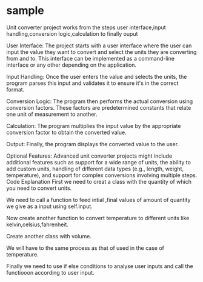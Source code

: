 # sample

Unit converter project works from the steps user interface,input handling,conversion logic,calculation to finally ouput

User Interface: The project starts with a user interface where the user can input the value they want to convert and select the units they are converting from and to. This interface can be implemented as a command-line interface or any other depending on the application.

Input Handling: Once the user enters the value and selects the units, the program parses this input and validates it to ensure it's in the correct format.

Conversion Logic: The program then performs the actual conversion using conversion factors. These factors are predetermined constants that relate one unit of measurement to another.

Calculation: The program multiplies the input value by the appropriate conversion factor to obtain the converted value.

Output: Finally, the program displays the converted value to the user.

Optional Features: Advanced unit converter projects might include additional features such as support for a wide range of units, the ability to add custom units, handling of different data types (e.g., length, weight, temperature), and support for complex conversions involving multiple steps.
                               Code Explanation
First we need to creat a class with the quantity of which you need to convert units.

We need to call a function to feed intial ,final values of amount of quantity we give as a input using self.input.

Now create another function to convert temperature to different units like kelvin,celsius,fahrenheit.

Create another class with volume.

We will have to the same process as that of used in the case of temperature.

Finally we need to use if else conditions to analyse user inputs and call the functiooon according to user input. 
